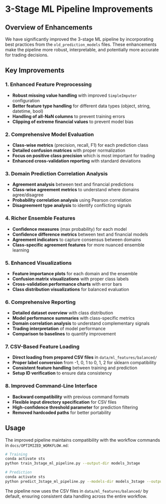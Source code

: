 # 3-Stage ML Pipeline Improvements

## Overview of Enhancements

We have significantly improved the 3-stage ML pipeline by incorporating best practices from the `old_prediction_models` files. These enhancements make the pipeline more robust, interpretable, and potentially more accurate for trading decisions.

## Key Improvements

### 1. Enhanced Feature Preprocessing

- **Robust missing value handling** with improved `SimpleImputer` configuration
- **Better feature type handling** for different data types (object, string, datetime, bool)
- **Handling of all-NaN columns** to prevent training errors
- **Clipping of extreme financial values** to prevent model bias

### 2. Comprehensive Model Evaluation

- **Class-wise metrics** (precision, recall, F1) for each prediction class
- **Detailed confusion matrices** with proper normalization
- **Focus on positive class precision** which is most important for trading
- **Enhanced cross-validation reporting** with standard deviations

### 3. Domain Prediction Correlation Analysis

- **Agreement analysis** between text and financial predictions
- **Class-wise agreement metrics** to understand where domains agree/disagree
- **Probability correlation analysis** using Pearson correlation
- **Disagreement type analysis** to identify conflicting signals

### 4. Richer Ensemble Features

- **Confidence measures** (max probability) for each model
- **Confidence difference metrics** between text and financial models
- **Agreement indicators** to capture consensus between domains
- **Class-specific agreement features** for more nuanced ensemble learning

### 5. Enhanced Visualizations

- **Feature importance plots** for each domain and the ensemble
- **Confusion matrix visualizations** with proper class labels
- **Cross-validation performance charts** with error bars
- **Class distribution visualizations** for balanced evaluation

### 6. Comprehensive Reporting

- **Detailed dataset overview** with class distribution
- **Model performance summaries** with class-specific metrics
- **Domain correlation analysis** to understand complementary signals
- **Trading interpretation** of model performance
- **Comparison to baselines** to quantify improvement

### 7. CSV-Based Feature Loading

- **Direct loading from prepared CSV files** in `data/ml_features/balanced/`
- **Proper label conversion** from -1, 0, 1 to 0, 1, 2 for sklearn compatibility
- **Consistent feature handling** between training and prediction
- **Setup ID verification** to ensure data consistency

### 8. Improved Command-Line Interface

- **Backward compatibility** with previous command formats
- **Flexible input directory specification** for CSV files
- **High-confidence threshold parameter** for prediction filtering
- **Removed hardcoded paths** for better portability

## Usage

The improved pipeline maintains compatibility with the workflow commands in `docs/OPTIMIZED_WORKFLOW.md`:

```bash
# Training
conda activate sts
python train_3stage_ml_pipeline.py --output-dir models_3stage

# Prediction
conda activate sts
python predict_3stage_ml_pipeline.py --models-dir models_3stage --output-dir data/predictions
```

The pipeline now uses the CSV files in `data/ml_features/balanced/` by default, ensuring consistent data handling across the entire workflow. 